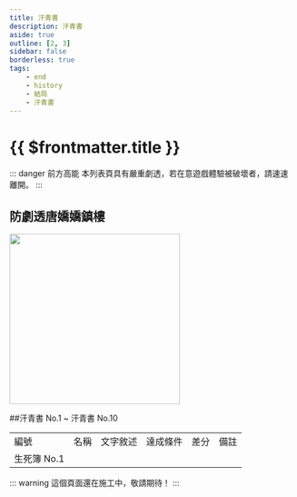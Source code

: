 ```yaml
---
title: 汗青書
description: 汗青書
aside: true
outline: [2, 3]
sidebar: false
borderless: true
tags:
    - end
    - history
    - 結局
    - 汗青書
---
```


# {{ $frontmatter.title }}

::: danger 前方高能
本列表頁具有嚴重劇透，若在意遊戲體驗被破壞者，請速速離開。
:::

## 防劇透唐嬌嬌鎮樓

<img height="300" width="300" src="/images/characters/big_trainee_girl_1/jojo.png">
    
##汗青書 No.1 ~ 汗青書 No.10
<table>
    <tr>
        <td>
            編號
        </td>
        <td>
            名稱
        </td>
        <td>
            文字敘述
        </td>
        <td>
            達成條件
        </td>
        <td>
            差分
        </td>
        <td>
            備註
        </td>
    </tr>
    <tr>
        <td id="汗青簿-No.1">
            <BadendIcon :no="1">生死簿 No.1</BadendIcon>
        </td>
        <td>
            <!-- 名稱 -->
        </td>
        <td>
            <!-- 文字敘述 -->
        </td>
        <td>
            <!-- 達成條件 -->
        </td>
        <td>
            <!-- 差分 -->
        </td>
        <td>
            <!-- 備註 -->
        </td>
    </tr>
</table>

::: warning
這個頁面還在施工中，敬請期待！
:::
